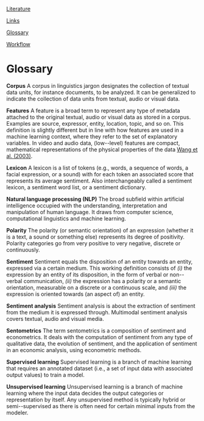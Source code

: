 
[Literature](./literature.md)

[Links](./links.md)

[Glossary](./glossary.md)

[Workflow](./workflow.md)

# Glossary

**Corpus** A corpus in linguistics jargon designates the collection of textual data units, for instance documents, to be analyzed. It can be generalized to indicate the collection of data units from textual, audio or visual data.

**Features** A feature is a broad term to represent any type of metadata attached to the original textual, audio or visual data as stored in a corpus. Examples are source, expressor, entity, location, topic, and so on. This definition is slightly different but in line with how features are used in a machine learning context, where they refer to the set of explanatory variables. In video and audio data, (low--level) features are compact, mathematical representations of the physical properties of the data [Wang et al. (2003)](https://www.sciencedirect.com/science/article/pii/S1047320303000191?via%3Dihub).

**Lexicon** A lexicon is a list of tokens (e.g., words, a sequence of words, a facial expression, or a sound) with for each token an associated score that represents its average sentiment. Also interchangeably called a sentiment lexicon, a sentiment word list, or a sentiment dictionary.

**Natural language processing (NLP)** The broad subfield within artificial intelligence occupied with the understanding, interpretation and manipulation of human language. It draws from computer science, computational linguistics and machine learning.

**Polarity** The polarity (or semantic orientation) of an expression (whether it is a text, a sound or something else) represents its degree of positivity. Polarity categories go from very positive to very negative, discrete or continuously.

**Sentiment** Sentiment equals the disposition of an entity towards an entity, expressed via a certain medium. This working definition consists of _(i)_ the expression by an entity of its disposition, in the form of verbal or non--verbal communication, _(ii)_ the expression has a polarity or a semantic orientation, measurable on a discrete or a continuous scale, and _(iii)_ the expression is oriented towards (an aspect of) an entity.

**Sentiment analysis** Sentiment analysis is about the extraction of sentiment from the medium it is expressed through. Multimodal sentiment analysis covers textual, audio and visual media.

**Sentometrics** The term sentometrics is a composition of sentiment and econometrics. It deals with the computation of sentiment from any type of qualitative data, the evolution of sentiment, and the application of sentiment in an economic analysis, using econometric methods.

**Supervised learning** Supervised learning is a branch of machine learning that requires an annotated dataset (i.e., a set of input data with associated output values) to train a model.

**Unsupervised learning** Unsupervised learning is a branch of machine learning where the input data decides the output categories or representation by itself. Any unsupervised method is typically hybrid or semi--supervised as there is often need for certain minimal inputs from the modeler.

